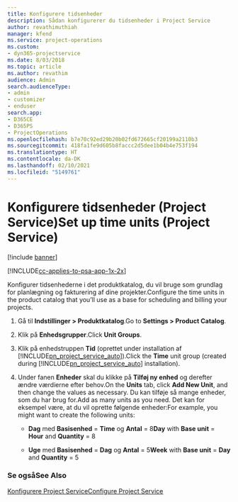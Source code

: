 ```yaml
---
title: Konfigurere tidsenheder
description: Sådan konfigurerer du tidsenheder i Project Service
author: revathimuthiah
manager: kfend
ms.service: project-operations
ms.custom:
- dyn365-projectservice
ms.date: 8/03/2018
ms.topic: article
ms.author: revathim
audience: Admin
search.audienceType:
- admin
- customizer
- enduser
search.app:
- D365CE
- D365PS
- ProjectOperations
ms.openlocfilehash: b7e70c92ed29b20b02fd672665cf20199a2110b3
ms.sourcegitcommit: 418fa1fe9d605b8faccc2d5dee1b04b4e753f194
ms.translationtype: HT
ms.contentlocale: da-DK
ms.lasthandoff: 02/10/2021
ms.locfileid: "5149761"
---
```

# <a name="set-up-time-units-project-service"></a><span data-ttu-id="b5bf9-103">Konfigurere tidsenheder (Project Service)</span><span class="sxs-lookup"><span data-stu-id="b5bf9-103">Set up time units (Project Service)</span></span>

[!include [banner](../includes/psa-now-project-operations.md)]

[!INCLUDE[cc-applies-to-psa-app-1x-2x](../includes/cc-applies-to-psa-app-1x-2x.md)]

<span data-ttu-id="b5bf9-104">Konfigurer tidsenhederne i det produktkatalog, du vil bruge som grundlag for planlægning og fakturering af dine projekter.</span><span class="sxs-lookup"><span data-stu-id="b5bf9-104">Configure the time units in the product catalog that you’ll use as a base for scheduling and billing your projects.</span></span>  
  
1. <span data-ttu-id="b5bf9-105">Gå til **Indstillinger > Produktkatalog**.</span><span class="sxs-lookup"><span data-stu-id="b5bf9-105">Go to **Settings > Product Catalog**.</span></span>  
  
2. <span data-ttu-id="b5bf9-106">Klik på **Enhedsgrupper**.</span><span class="sxs-lookup"><span data-stu-id="b5bf9-106">Click **Unit Groups**.</span></span>  
  
3. <span data-ttu-id="b5bf9-107">Klik på enhedstruppen **Tid** (oprettet under installation af [!INCLUDE[pn_project_service_auto](../includes/pn-project-service-auto.md)]).</span><span class="sxs-lookup"><span data-stu-id="b5bf9-107">Click the **Time** unit group (created during [!INCLUDE[pn_project_service_auto](../includes/pn-project-service-auto.md)] installation).</span></span>  
  
4. <span data-ttu-id="b5bf9-108">Under fanen **Enheder** skal du klikke på **Tilføj ny enhed** og derefter ændre værdierne efter behov.</span><span class="sxs-lookup"><span data-stu-id="b5bf9-108">On the **Units** tab, click **Add New Unit**, and then change the values as necessary.</span></span> <span data-ttu-id="b5bf9-109">Du kan tilføje så mange enheder, som du har brug for.</span><span class="sxs-lookup"><span data-stu-id="b5bf9-109">Add as many units as you need.</span></span> <span data-ttu-id="b5bf9-110">Det kan for eksempel være, at du vil oprette følgende enheder:</span><span class="sxs-lookup"><span data-stu-id="b5bf9-110">For example, you might want to create the following units:</span></span>  
  
   - <span data-ttu-id="b5bf9-111">**Dag** med **Basisenhed** = **Time** og **Antal** = 8</span><span class="sxs-lookup"><span data-stu-id="b5bf9-111">**Day** with **Base unit** = **Hour** and **Quantity** = 8</span></span>  
  
   - <span data-ttu-id="b5bf9-112">**Uge** med **Basisenhed** = **Dag** og **Antal** = 5</span><span class="sxs-lookup"><span data-stu-id="b5bf9-112">**Week** with **Base unit** = **Day** and **Quantity** = 5</span></span>  
  
### <a name="see-also"></a><span data-ttu-id="b5bf9-113">Se også</span><span class="sxs-lookup"><span data-stu-id="b5bf9-113">See Also</span></span>  
 [<span data-ttu-id="b5bf9-114">Konfigurere Project Service</span><span class="sxs-lookup"><span data-stu-id="b5bf9-114">Configure Project Service</span></span>](../psa/configure.md)
